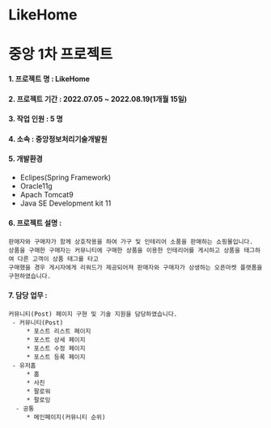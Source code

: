 # LikeHome
중앙 1차 프로젝트
================

#### 1. 프로젝트 명 : LikeHome

#### 2. 프로젝트 기간 : 2022.07.05 ~ 2022.08.19(1개월 15일)

#### 3. 작업 인원 : 5 명

#### 4. 소속 : 중앙정보처리기술개발원

#### 5. 개발환경
   - Eclipes(Spring Framework) 
   - Oracle11g 
   - Apach Tomcat9
   - Java SE Development kit 11

#### 6. 프로젝트 설명 : 
    판매자와 구매자가 함께 상호작용을 하여 가구 및 인테리어 소품을 판매하는 쇼핑몰입니다.
    상품을 구매한 구매자는 커뮤니티에 구매한 상품을 이용한 인테리어를 게시하고 상품을 태그하여 다른 고객이 상품 태그를 타고 
    구매했을 경우 게시자에게 리워드가 제공되어져 판매자와 구매자가 상생하는 오픈마켓 플랫폼을 구현하였습니다.

#### 7. 담당 업무 : 
    커뮤니티(Post) 페이지 구현 및 기술 지원을 담당하였습니다.
     - 커뮤니티(Post)
         * 포스트 리스트 페이지
         * 포스트 상세 페이지
         * 포스트 수정 페이지
         * 포스트 등록 페이지
     - 유저홈
         * 홈
         * 사진
         * 팔로워
         * 팔로잉
      - 공통
         * 메인페이지(커뮤니티 순위)
